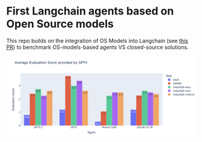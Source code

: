 # First Langchain agents based on Open Source models

This repo builds on the integration of OS Models into Langchain (see [this PR](https://github.com/langchain-ai/langchain/pull/14040)) to benchmark OS-models-based agents VS closed-source solutions.

![benchmark](results.png)

